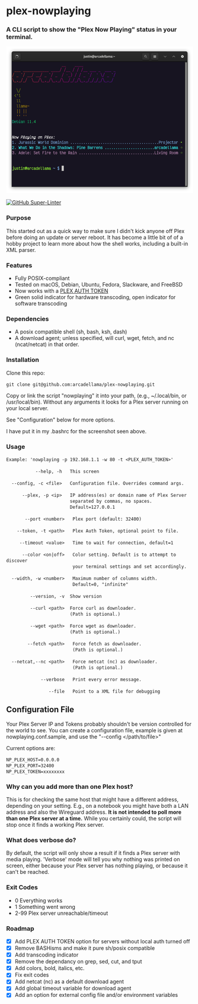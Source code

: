 # plex-nowplaying

### A CLI script to show the "Plex Now Playing" status in your terminal.

![Image](/.github/images/nowplaying-screenshot.png)

[![GitHub Super-Linter](https://github.com/arcadellama/nowplaying.sh/workflows/Lint%20Code%20Base/badge.svg)](https://github.com/marketplace/actions/super-linter)

### Purpose
This started out as a quick way to make sure I didn't kick anyone off Plex before doing an update or server reboot. It has become a little bit of of a hobby project to learn more about how the shell works, including a built-in XML parser.

### Features
- Fully POSIX-compliant
- Tested on macOS, Debian, Ubuntu, Fedora, Slackware, and FreeBSD
- Now works with a [PLEX AUTH TOKEN](https://support.plex.tv/articles/204059436-finding-an-authentication-token-x-plex-token/)
- Green solid indicator for hardware transcoding, open indicator for software transcoding

### Dependencies
- A posix compatible shell (sh, bash, ksh, dash)
- A download agent; unless specified, will curl, wget, fetch, and nc (ncat/netcat) in that order.

### Installation
Clone this repo:

    git clone git@github.com:arcadellama/plex-nowplaying.git

Copy or link the script "nowplaying" it into your path, (e.g., ~/.local/bin, or /usr/local/bin). Without any arguments it looks for a Plex server running on your local server.

See "Configuration" below for more options.

I have put it in my .bashrc for the screenshot seen above.

### Usage

    Example: 'nowplaying -p 192.168.1.1 -w 80 -t <PLEX_AUTH_TOKEN>'
    
               --help, -h   This screen
    
      --config, -c <file>   Configuration file. Overrides command args.
      
          --plex, -p <ip>   IP address(es) or domain name of Plex Server
                            separated by commas, no spaces.
                            Default=127.0.0.1
    
           --port <number>   Plex port (default: 32400)
    
        --token, -t <path>   Plex Auth Token, optional point to file.
    
         --timeout <value>   Time to wait for connection, default=1
    
          --color <on|off>   Color setting. Default is to attempt to discover
                             your terminal settings and set accordingly.
    
      --width, -w <number>   Maximum number of columns width.
                             Default=0, "infinite"
    
             --version, -v  Show version
    
             --curl <path>  Force curl as downloader.
                            (Path is optional.)
    
             --wget <path>  Force wget as downloader.
                            (Path is optional.)
    
            --fetch <path>   Force fetch as downloader.
                             (Path is optional.)
    
      --netcat,--nc <path>   Force netcat (nc) as downloader.
                             (Path is optional.)
     
                 --verbose   Print every error message.
    
                    --file   Point to a XML file for debugging
    
## Configuration File
Your Plex Server IP and Tokens probably shouldn't be version controlled for the world to see. You can create a configuration file, example is given at nowplaying.conf.sample, and use the "--config </path/to/file>"

Current options are:  

    NP_PLEX_HOST=0.0.0.0  
    NP_PLEX_PORT=32400  
    NP_PLEX_TOKEN=xxxxxxxx  

### Why can you add more than one Plex host?
This is for checking the same host that might have a different address, depending on your setting. E.g., on a notebook you might have both a LAN address and also the Wireguard address. **It is not intended to poll more than one Plex server at a time.** While you certainly could, the script will stop once it finds a working Plex server.

### What does verbose do?
By default, the script will only show a result if it finds a Plex server with media playing. 'Verbose' mode will tell you why nothing was printed on screen, either because your Plex server has nothing playing, or because it can't be reached.

### Exit Codes
-   0     Everything works
-   1     Something went wrong
-   2-99  Plex server unreachable/timeout 

### Roadmap
- [x] Add PLEX AUTH TOKEN option for servers without local auth turned off
- [x] Remove BASHisms and make it pure sh/posix compatible
- [x] Add transcoding indicator
- [x] Remove the dependancy on grep, sed, cut, and tput
- [x] Add colors, bold, italics, etc.
- [x] Fix exit codes
- [x] Add netcat (nc) as a default download agent
- [x] Add global timeout variable for download agent
- [x] Add an option for external config file and/or environment variables
